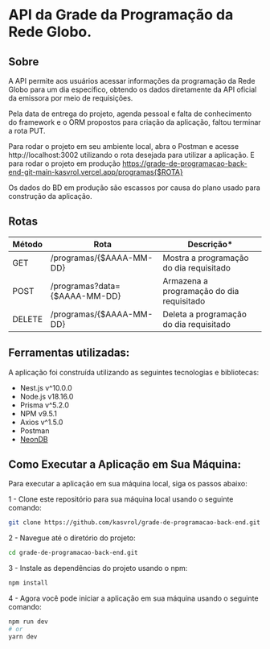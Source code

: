 # API da Grade da Programação da Rede Globo.

## Sobre

A API permite aos usuários acessar informações da programação da Rede Globo para um dia específico, obtendo os dados diretamente da API oficial da emissora por meio de requisições.


Pela data de entrega do projeto, agenda pessoal e falta de conhecimento do framework e o ORM propostos para criação da aplicação, faltou terminar a rota PUT.

Para rodar o projeto em seu ambiente local, abra o Postman e acesse http://localhost:3002 utilizando o rota desejada para utilizar a aplicação. E para rodar o projeto em produção https://grade-de-programacao-back-end-git-main-kasvrol.vercel.app/programas{$ROTA}

Os dados do BD em produção são escassos por causa do plano usado para construção da aplicação.

## Rotas

| **Método** | **Rota**                      | **Descrição\***                           |
| ---------- | ----------------------------- | ----------------------------------------- |
| GET        | /programas/{$AAAA-MM-DD}      | Mostra a programação do dia requisitado   |
| POST       | /programas?data={$AAAA-MM-DD} | Armazena a programação do dia requisitado |
| DELETE       | /programas/{$AAAA-MM-DD} | Deleta a programação do dia requisitado |

## Ferramentas utilizadas:

A aplicação foi construída utilizando as seguintes tecnologias e bibliotecas:

- Nest.js v^10.0.0
- Node.js v18.16.0
- Prisma v^5.2.0
- NPM v9.5.1
- Axios v^1.5.0
- Postman
- [NeonDB](https://neon.tech/)

## Como Executar a Aplicação em Sua Máquina:

Para executar a aplicação em sua máquina local, siga os passos abaixo:

1 - Clone este repositório para sua máquina local usando o seguinte comando:

```bash
git clone https://github.com/kasvrol/grade-de-programacao-back-end.git
```

2 - Navegue até o diretório do projeto:

```bash
cd grade-de-programacao-back-end.git
```

3 - Instale as dependências do projeto usando o npm:

```bash
npm install
```

4 - Agora você pode iniciar a aplicação em sua máquina usando o seguinte comando:

```bash
npm run dev
# or
yarn dev
```
